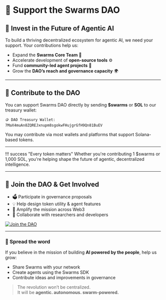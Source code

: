 
# 🤝 Support the Swarms DAO

## 🌱 Invest in the Future of Agentic AI

To build a thriving decentralized ecosystem for agentic AI, we need your support. Your contributions help us:

- Expand the **Swarms Core Team** 🧠  
- Accelerate development of **open-source tools** ⚙️  
- Fund **community-led agent projects** 🤖  
- Grow the **DAO’s reach and governance capacity** 🌍

---

## 💸 Contribute to the DAO

You can support Swarms DAO directly by sending **$swarms** or **SOL** to our treasury wallet:

```plaintext
🪙 DAO Treasury Wallet:
7MaX4muAn8ZQREJxnupm8sgokwFHujgrGfH9Qn81BuEV
```

You may contribute via most wallets and platforms that support Solana-based tokens.

---

!!! success "Every token matters"
    Whether you're contributing 1 $swarms or 1,000 SOL, you're helping shape the future of agentic, decentralized intelligence.

---

## 🔗 Join the DAO & Get Involved

- 🗳 Participate in governance proposals  
- 💡 Help design token utility & agent features  
- 📢 Amplify the mission across Web3  
- 🧠 Collaborate with researchers and developers

[![Join the DAO](https://img.shields.io/badge/Join%20the%20DAO-Click%20Here-blueviolet?style=for-the-badge&logo=solana)](https://dao.swarms.world)

---

### 📢 Spread the word

If you believe in the mission of building **AI powered by the people**, help us grow:

- Share Swarms with your network  
- Create agents using the Swarms SDK  
- Contribute ideas and improvements in governance  

> The revolution won’t be centralized.  
It will be **agentic. autonomous. swarm-powered.**
